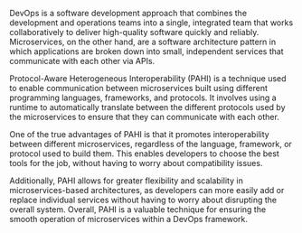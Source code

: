 DevOps is a software development approach that combines the development and operations teams into a single, integrated team that works collaboratively to deliver high-quality software quickly and reliably. Microservices, on the other hand, are a software architecture pattern in which applications are broken down into small, independent services that communicate with each other via APIs.

Protocol-Aware Heterogeneous Interoperability (PAHI) is a technique used to enable communication between microservices built using different programming languages, frameworks, and protocols. It involves using a runtime to automatically translate between the different protocols used by the microservices to ensure that they can communicate with each other.

One of the true advantages of PAHI is that it promotes interoperability between different microservices, regardless of the language, framework, or protocol used to build them. This enables developers to choose the best tools for the job, without having to worry about compatibility issues.

Additionally, PAHI allows for greater flexibility and scalability in microservices-based architectures, as developers can more easily add or replace individual services without having to worry about disrupting the overall system. Overall, PAHI is a valuable technique for ensuring the smooth operation of microservices within a DevOps framework.
